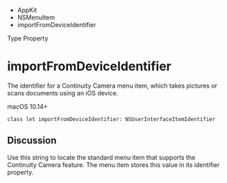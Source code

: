 

- AppKit
- NSMenuItem
-  importFromDeviceIdentifier 

Type Property

# importFromDeviceIdentifier

The identifier for a Continuity Camera menu item, which takes pictures or scans documents using an iOS device.

macOS 10.14+

``` source
class let importFromDeviceIdentifier: NSUserInterfaceItemIdentifier
```

## Discussion

Use this string to locate the standard menu item that supports the Continuity Camera feature. The menu item stores this value in its identifier property.

